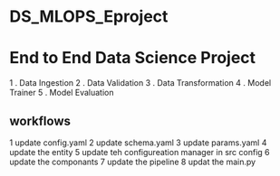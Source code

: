 # DS_MLOPS_Eproject

# End to End Data Science Project

1 . Data Ingestion
2 . Data Validation
3 . Data Transformation
4 . Model Trainer
5 . Model Evaluation

## workflows

1 update config.yaml
2 update schema.yaml
3 update params.yaml
4 update the entity
5 update teh configureation manager in src config
6 update the componants
7 update the pipeline
8 updat the main.py
